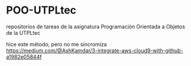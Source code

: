 # POO-UTPLtec
repositorios de tareas de la asignatura Programación Orientada a Objetos de la UTPLtec

hice este método, pero no me sincromiza
https://medium.com/@AshKamdar/3-integrate-aws-cloud9-with-github-a1982e05844f

